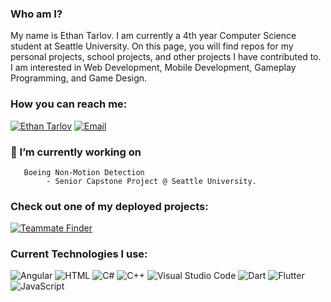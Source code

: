  ### Who am I? 
 My name is Ethan Tarlov. I am currently a 4th year Computer Science student at Seattle University. On this page, you will find repos for my personal projects, school projects, and other projects I have contributed to. I am interested in Web Development, Mobile Development, Gameplay Programming, and Game Design.

 ### How you can reach me:
[![Ethan Tarlov](https://img.shields.io/badge/Linkedin-%230175C2.svg?style=for-the-badge&logo=Linkedin&logoColor=white)](https://www.linkedin.com/in/ethan-tarlov/)
[![Email](https://img.shields.io/badge/Email-%230175C2.svg?style=for-the-badge&logo=icloud&logoColor=white)](mailto:ejtarlov@me.com)
 ### 🔭 I’m currently working on
       Boeing Non-Motion Detection
            - Senior Capstone Project @ Seattle University.
 
 ### Check out one of my deployed projects:
 [![Teammate Finder](https://img.shields.io/badge/TeammateFinder-%230175C2.svg?style=for-the-badge&logo=angular&logoColor=white)](https://teammatefinder.azurewebsites.net)

### Current Technologies I use:
![Angular](https://img.shields.io/badge/Angular-%230175C2.svg?style=for-the-badge&logo=angular&logoColor=white) ![HTML](https://img.shields.io/badge/HTML-%230175C2.svg?style=for-the-badge&logo=html&logoColor=white) ![C#](https://img.shields.io/badge/C#-%230175C2.svg?style=for-the-badge&logo=c#&logoColor=white) ![C++](https://img.shields.io/badge/C#-%230175C2.svg?style=for-the-badge&logo=c++&logoColor=white) ![Visual Studio Code](https://img.shields.io/badge/VSC-%230175C2.svg?style=for-the-badge&logo=VSC&logoColor=white) ![Dart](https://img.shields.io/badge/dart-%230175C2.svg?style=for-the-badge&logo=dart&logoColor=white) ![Flutter](https://img.shields.io/badge/Flutter-%2302569B.svg?style=for-the-badge&logo=Flutter&logoColor=white) ![JavaScript](https://img.shields.io/badge/JavaScript-%230175C2.svg?style=for-the-badge&logo=javascript&logoColor=white)